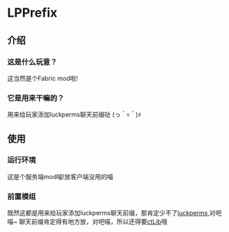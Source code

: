 # LPPrefix
## 介绍
### 这是什么玩意？
这当然是个Fabric mod啦!
### 它是用来干嘛的？
用来给玩家添加luckperms聊天前缀哒 (っ＾▿＾)۶
## 使用
### 运行环境
这是个服务端mod喵!放客户端没用的喵
### 前置模组
既然这都是用来给玩家添加luckperms聊天前缀，那肯定少不了[luckperms](https://luckperms.net/),对吧喵~
聊天前缀肯定得有地方放，对吧喵，所以还得要[ctLib](https://modrinth.com/plugin/ctlib)哦
